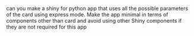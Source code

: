 can you make a shiny for python app that uses all the possible parameters of the card using express mode.
Make the app minimal in terms of components other than card and avoid using other Shiny components if they are not required for this app
